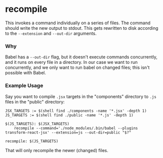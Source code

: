 # recompile

This invokes a command individually on a series of files. The command should
write the new output to stdout. This gets rewritten to disk according to the
`--extension` and `--out-dir` arguments.

### Why

Babel has a `--out-dir` flag, but it doesn't execute commands concurrently, and
it runs on every file in a directory. In our case we want to run concurrently,
and we only want to run babel on changed files; this isn't possible with Babel.

### Example Usage

Say you want to compile `.jsx` targets in the "components" directory to `.js`
files in the "public" directory:

```
JSX_TARGETS := $(shell find ./components -name '*.jsx' -depth 1)
JS_TARGETS := $(shell find ./public -name '*.js' -depth 1)

$(JS_TARGETS): $(JSX_TARGETS)
	recompile --command='./node_modules/.bin/babel --plugins transform-react-jsx' --extension=js --out-dir=public "$?"

recompile: $(JS_TARGETS)
```

That will only recompile the newer (changed) files.
